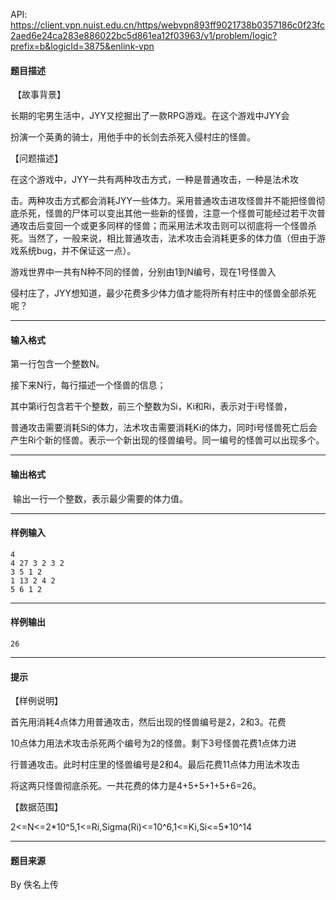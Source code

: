 API: https://client.vpn.nuist.edu.cn/https/webvpn893ff9021738b0357186c0f23fc2aed6e24ca283e886022bc5d861ea12f03963/v1/problem/logic?prefix=b&logicId=3875&enlink-vpn

#### 题目描述

 【故事背景】

长期的宅男生活中，JYY又挖掘出了一款RPG游戏。在这个游戏中JYY会

扮演一个英勇的骑士，用他手中的长剑去杀死入侵村庄的怪兽。

【问题描述】

在这个游戏中，JYY一共有两种攻击方式，一种是普通攻击，一种是法术攻

击。两种攻击方式都会消耗JYY一些体力。采用普通攻击进攻怪兽并不能把怪兽彻底杀死，怪兽的尸体可以变出其他一些新的怪兽，注意一个怪兽可能经过若干次普通攻击后变回一个或更多同样的怪兽；而采用法术攻击则可以彻底将一个怪兽杀死。当然了，一般来说，相比普通攻击，法术攻击会消耗更多的体力值（但由于游戏系统bug，并不保证这一点）。

游戏世界中一共有N种不同的怪兽，分别由1到N编号，现在1号怪兽入

侵村庄了，JYY想知道，最少花费多少体力值才能将所有村庄中的怪兽全部杀死呢？

---

#### 输入格式

第一行包含一个整数N。

接下来N行，每行描述一个怪兽的信息；

其中第i行包含若干个整数，前三个整数为Si，Ki和Ri，表示对于i号怪兽，

普通攻击需要消耗Si的体力，法术攻击需要消耗Ki的体力，同时i号怪兽死亡后会产生Ri个新的怪兽。表示一个新出现的怪兽编号。同一编号的怪兽可以出现多个。

---

#### 输出格式

 输出一行一个整数，表示最少需要的体力值。

---

#### 样例输入
```
4
4 27 3 2 3 2
3 5 1 2
1 13 2 4 2
5 6 1 2
```

---

#### 样例输出
```
26
```

---

#### 提示

【样例说明】

首先用消耗4点体力用普通攻击，然后出现的怪兽编号是2，2和3。花费

10点体力用法术攻击杀死两个编号为2的怪兽。剩下3号怪兽花费1点体力进

行普通攻击。此时村庄里的怪兽编号是2和4。最后花费11点体力用法术攻击

将这两只怪兽彻底杀死。一共花费的体力是4+5+5+1+5+6=26。

【数据范围】

2<=N<=2\*10^5,1<=Ri,Sigma(Ri)<=10^6,1<=Ki,Si<=5\*10^14

---

#### 题目来源

By 佚名上传